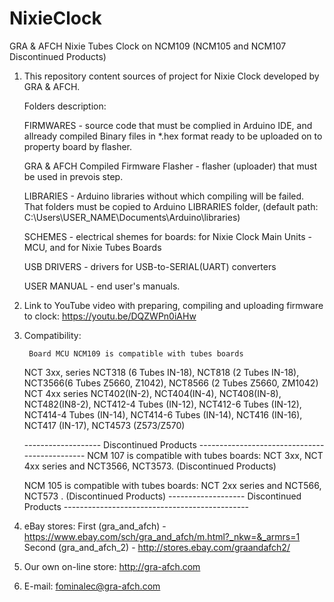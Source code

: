 # NixieClock
GRA &amp; AFCH Nixie Tubes Clock on NCM109 (NCM105 and NCM107 Discontinued Products)
1. This repository content sources of project for Nixie Clock developed by GRA & AFCH.

	Folders description:
  
	FIRMWARES - source code that must be complied in Arduino IDE, and allready compiled Binary files in *.hex format ready to be uploaded on to property board by flasher.
  
	GRA & AFCH Compiled Firmware Flasher - flasher (uploader) that must be used in prevois step.
  
	LIBRARIES - Arduino libraries without which compiling will be failed. That folders must be copied to Arduino LIBRARIES folder, (default path: C:\Users\USER_NAME\Documents\Arduino\libraries)
  
	SCHEMES - electrical shemes for boards: for Nixie Clock Main Units - MCU, and for Nixie Tubes Boards
  
	USB DRIVERS - drivers for USB-to-SERIAL(UART) converters
  
	USER MANUAL - end user's manuals.

2. Link to YouTube video with preparing, compiling and uploading firmware to clock:
https://youtu.be/DQZWPn0iAHw

3. Compatibility:

        Board MCU NCM109 is compatible with tubes boards
	NCT 3xx, series NCT318 (6 Tubes IN-18), NCT818 (2 Tubes IN-18), NCT3566(6 Tubes Z5660, Z1042), NCT8566 (2 Tubes Z5660, ZM1042)
	NCT 4xx series NCT402(IN-2), NCT404(IN-4), NCT408(IN-8), NCT482(IN8-2), NCT412-4 Tubes (IN-12), NCT412-6 Tubes (IN-12), 
	NCT414-4 Tubes (IN-14), NCT414-6 Tubes (IN-14), NCT416 (IN-16), NCT417 (IN-17), NCT4573 (Z573/Z570)
	
	------------------- Discontinued Products ----------------------------------------------
	NCM 107 is compatible with tubes boards: NCT 3xx, NCT 4xx series and NCT3566, NCT3573. (Discontinued Products)
	
	NCM 105 is compatible with tubes boards: NCT 2xx series and NCT566, NCT573 . (Discontinued Products)
	------------------- Discontinued Products ----------------------------------------------
	
	
	

3. eBay stores:
First (gra_and_afch) - https://www.ebay.com/sch/gra_and_afch/m.html?_nkw=&_armrs=1
Second (gra_and_afch_2) - http://stores.ebay.com/graandafch2/

4. Our own on-line store: http://gra-afch.com

5. E-mail: fominalec@gra-afch.com
